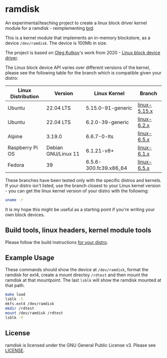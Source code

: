 # ramdisk

An experimental/teaching project to create a linux block driver kernel module for a ramdisk - reimplementing [brd](https://docs.kernel.org/admin-guide/blockdev/ramdisk.html).

This is a kernel module that implements an in-memory blockstore, as a device `/dev/ramdisk`. The device is 100Mb in size.

The project is based on [Oleg Kutkov](https://olegkutkov.me/)'s work from 2020 - [Linux block device driver](https://olegkutkov.me/2020/02/10/linux-block-device-driver/).

The Linux block device API varies over different versions of the kernel, please see the following table for the branch which is compatible given your distro:

| Linux Distribution | Version             | Linux Kernel          | Branch                                   |
|--------------------|---------------------|-----------------------|------------------------------------------|
| Ubuntu             | 22.04 LTS           | 5.15.0-91-generic     | [linux-5.15.x](../../tree/linux-5.15.x)  |
| Ubuntu             | 22.04 LTS           | 6.2.0-39-generic      | [linux-6.2.x](../../tree/linux-6.2.x)    |
| Alpine             | 3.19.0              | 6.6.7-0-lts           | [linux-6.5.x](../../tree/linux-6.5.x)    |
| Raspberry Pi OS    | Debian GNU/Linux 11 | 6.1.21-v8+            | [linux-6.1.x](../../tree/linux-6.1.x)    |
| Fedora             | 39                  | 6.5.6-300.fc39.x86_64 | [linux-6.5.x](../../tree/linux-6.5.x)    |

    
These branches have been tested only with the specific distros and kernels. If your distro isn't listed, use the branch closest to your Linux kernel version - you can get the linux kernel version of your distro with the following:

```bash
uname -r
```

It is my hope this might be useful as a starting point if you're writing your own block devices.

## Build tools, linux headers, kernel module tools

Please follow the build instructions [for your distro](docs/build_distros.md).

## Example Usage

These commands should show the device at `/dev/ramdisk`, format the ramdisk for ext4, create a mount directoy `/rdtest` and then mount the ramdisk at that mountpoint. The last `lsblk` will show the ramdisk mounted at that path.

```bash
make load
lsblk -l
mkfs.ext4 /dev/ramdisk
mkdir /rdtest
mount /dev/ramdisk /rdtest
lsblk -f
```

## License

ramdisk is licensed under the GNU General Public License v3. Please see [LICENSE](LICENSE).

